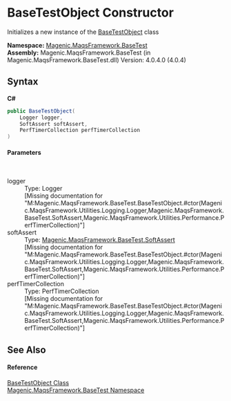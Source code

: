 # BaseTestObject Constructor 
 

Initializes a new instance of the <a href="#/MAQS_4/BaseTest_AUTOGENERATED/BaseTestObject_Class">BaseTestObject</a> class

**Namespace:**&nbsp;<a href="#/MAQS_4/BaseTest_AUTOGENERATED/Magenic-MaqsFramework-BaseTest_Namespace">Magenic.MaqsFramework.BaseTest</a><br />**Assembly:**&nbsp;Magenic.MaqsFramework.BaseTest (in Magenic.MaqsFramework.BaseTest.dll) Version: 4.0.4.0 (4.0.4)

## Syntax

**C#**<br />
``` C#
public BaseTestObject(
	Logger logger,
	SoftAssert softAssert,
	PerfTimerCollection perfTimerCollection
)
```


#### Parameters
&nbsp;<dl><dt>logger</dt><dd>Type: Logger<br />\[Missing <param name="logger"/> documentation for "M:Magenic.MaqsFramework.BaseTest.BaseTestObject.#ctor(Magenic.MaqsFramework.Utilities.Logging.Logger,Magenic.MaqsFramework.BaseTest.SoftAssert,Magenic.MaqsFramework.Utilities.Performance.PerfTimerCollection)"\]</dd><dt>softAssert</dt><dd>Type: <a href="#/MAQS_4/BaseTest_AUTOGENERATED/SoftAssert_Class">Magenic.MaqsFramework.BaseTest.SoftAssert</a><br />\[Missing <param name="softAssert"/> documentation for "M:Magenic.MaqsFramework.BaseTest.BaseTestObject.#ctor(Magenic.MaqsFramework.Utilities.Logging.Logger,Magenic.MaqsFramework.BaseTest.SoftAssert,Magenic.MaqsFramework.Utilities.Performance.PerfTimerCollection)"\]</dd><dt>perfTimerCollection</dt><dd>Type: PerfTimerCollection<br />\[Missing <param name="perfTimerCollection"/> documentation for "M:Magenic.MaqsFramework.BaseTest.BaseTestObject.#ctor(Magenic.MaqsFramework.Utilities.Logging.Logger,Magenic.MaqsFramework.BaseTest.SoftAssert,Magenic.MaqsFramework.Utilities.Performance.PerfTimerCollection)"\]</dd></dl>

## See Also


#### Reference
<a href="#/MAQS_4/BaseTest_AUTOGENERATED/BaseTestObject_Class">BaseTestObject Class</a><br /><a href="#/MAQS_4/BaseTest_AUTOGENERATED/Magenic-MaqsFramework-BaseTest_Namespace">Magenic.MaqsFramework.BaseTest Namespace</a><br />